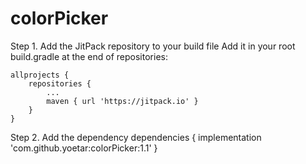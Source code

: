 # colorPicker
Step 1. Add the JitPack repository to your build file
Add it in your root build.gradle at the end of repositories:

	allprojects {
		repositories {
			...
			maven { url 'https://jitpack.io' }
		}
	}
  
Step 2. Add the dependency
	dependencies {
	        implementation 'com.github.yoetar:colorPicker:1.1'
	}

